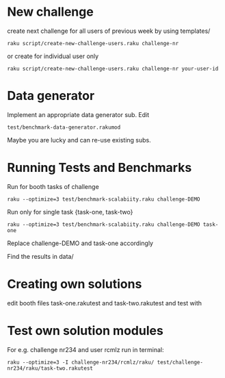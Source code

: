 
# New challenge

create next challenge for all users of previous week by using templates/
```
raku script/create-new-challenge-users.raku challenge-nr
```

or create for individual user only

```
raku script/create-new-challenge-users.raku challenge-nr your-user-id
```

# Data generator

Implement an appropriate data generator sub. Edit

```
test/benchmark-data-generator.rakumod
```

Maybe you are lucky and can re-use existing subs.

# Running Tests and Benchmarks

Run for booth tasks of challenge
```
raku --optimize=3 test/benchmark-scalabiity.raku challenge-DEMO
```

Run only for single task {task-one, task-two}
```
raku --optimize=3 test/benchmark-scalabiity.raku challenge-DEMO task-one
```

Replace challenge-DEMO and task-one accordingly

Find the results in data/

# Creating own solutions

edit booth files task-one.rakutest and task-two.rakutest and test with 

# Test own solution modules

For e.g. challenge nr234 and user rcmlz run in terminal:

```
raku --optimize=3 -I challenge-nr234/rcmlz/raku/ test/challenge-nr234/raku/task-two.rakutest
```